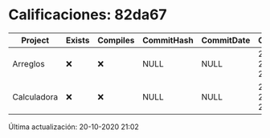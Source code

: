 # Calificaciones: 82da67
|Project|Exists|Compiles|CommitHash|CommitDate|CheckDate|Comments|
|-|-|-|-|-|-|-|
|Arreglos|❌|❌|NULL|NULL|20-10-2020 21:02:54|No se encontró el archivo en PracticasComputacionI/Arreglos/Arreglos.cpp|
|Calculadora|❌|❌|NULL|NULL|20-10-2020 21:02:53|No se encontró el archivo en PracticasComputacionI/Calculadora/Calculadora.cpp|

Última actualización: 20-10-2020 21:02